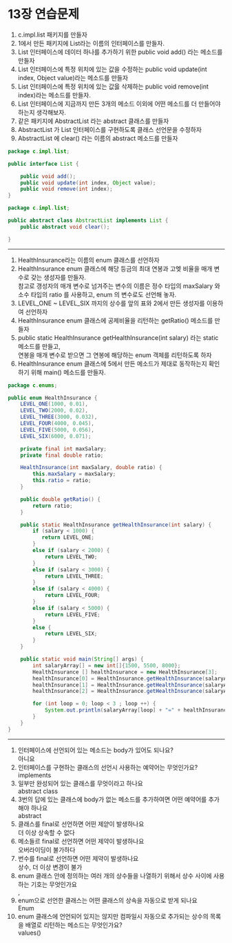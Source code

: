 # 13장 연습문제
1. c.impl.list 패키지를 만들자
2. 1에서 만든 패키지에 List라는 이름의 인터페이스를 만들자.
3. List 인터페이스에 데이터 하나를 추가하기 위한 public void add() 라는 메소드를 만들자
4. List 인터페이스에 특정 위치에 있는 값을 수정하는 public void update(int index, Object value)라는 메소드를 만들자
5. List 인터페이스에 특정 위치에 있는 값읋 삭제하는 public void remove(int index)라는 메소드를 만들자.
6. List 인터페이스에 지금까지 만든 3개의 메소드 이외에 어떤 메소드를 더 만들어야 하는지 생각해보자.
7. 같은 패키지에 AbstractList 라는 abstract 클래스를 만들자
8. AbstractList 가 List 인터페이스를 구현하도록 클래스 선언문을 수정하자
9. AbstractList 에 clear() 라는 이름의 abstract 메소드를 만들자
```java
package c.impl.list;

public interface List {

    public void add();
    public void update(int index, Object value);
    public void remove(int index);
}
```
```java
package c.impl.list;

public abstract class AbstractList implements List {
    public abstract void clear();

}
```
---
1. HealthInsurance라는 이름의 enum 클래스를 선언하자
2. HealthInsurance enum 클래스에 해당 등금의 최대 연봉과 고엦 비율을 매개 변수로 갖는 생성자를 만들자.  
참고로 갱성자의 매개 변수로 넘겨주는 변수의 이름은 정수 타입의 maxSalary 와 소수 타입의 ratio 를 사용하고, enum 의 변수로도 선언해 놓자.
3. LEVEL_ONE ~ LEVEL_SIX 까지의 상수를 앞의 표와 2에서 만든 생성자를 이용하여 선언하자
4. HealthInsurance enum 클래스에 공제비율을 리턴하는 getRatio() 메소드를 만들자
5. public static HealthInsurance getHealthInsurance(int salary) 라는 static 메소드를 만들고,  
연봉을 매개 변수로 받으면 그 연봉에 해당하는 enum 객체를 리턴하도록 하자
6. HealthInsurance enum 클래스에 5에서 만든 메소드가 제대로 동작하는지 확인하기 위해 main() 메소드를 만들자.
```java
package c.enums;

public enum HealthInsurance {
    LEVEL_ONE(1000, 0.01),
    LEVEL_TWO(2000, 0.02),
    LEVEL_THREE(3000, 0.032),
    LEVEL_FOUR(4000, 0.045),
    LEVEL_FIVE(5000, 0.056),
    LEVEL_SIX(6000, 0.071);

    private final int maxSalary;
    private final double ratio;

    HealthInsurance(int maxSalary, double ratio) {
        this.maxSalary = maxSalary;
        this.ratio = ratio;
    }

    public double getRatio() {
        return ratio;
    }

    public static HealthInsurance getHealthInsurance(int salary) {
        if (salary < 1000) {
           return LEVEL_ONE;
        }
        else if (salary < 2000) {
            return LEVEL_TWO;
        }
        else if (salary < 3000) {
            return LEVEL_THREE;
        }
        else if (salary < 4000) {
            return LEVEL_FOUR;
        }
        else if (salary < 5000) {
            return LEVEL_FIVE;
        }
        else {
            return LEVEL_SIX;
        }
    }

    public static void main(String[] args) {
        int salaryArray[] = new int[]{1500, 5500, 8000};
        HealthInsurance [] healthInsurance = new HealthInsurance[3];
        healthInsurance[0] = HealthInsurance.getHealthInsurance(salaryArray[0]);
        healthInsurance[1] = HealthInsurance.getHealthInsurance(salaryArray[1]);
        healthInsurance[2] = HealthInsurance.getHealthInsurance(salaryArray[2]);

        for (int loop = 0; loop < 3 ; loop ++) {
            System.out.println(salaryArray[loop] + "=" + healthInsurance[loop] + ", " + healthInsurance[loop].getRatio());
        }
    }
}
```
---
1. 인터페이스에 선언되어 있는 메소드는 body가 있어도 되나요?  
아니요
2. 인터페이스를 구현하는 클래스의 선언시 사용하는 예약어는 무엇인가요?  
implements
3. 일부만 완성되어 있는 클래스를 무엇이라고 하나요  
abstract class
4. 3번의 답에 있는 클래스에 body가 없는 메소드를 추가하여면 어떤 예약어를 추가해야 하나요  
abstract
5. 클래스를 final로 선언하면 어떤 제얃이 발생하나요  
더 이상 상속할 수 없다
6. 메소들르 final로 선언하면 어떤 제약이 발생하나요  
오버라이딩이 불가하다
7. 번수를 final로 선언하면 어떤 제약이 발생하나요  
상수, 더 이상 변경이 불가
8. enum 클래스 안에 정의하는 여러 개의 상수들을 나열하기 위해서 상수 사이에 사용하는 기호는 무엇인가요  
,
9. enum으로 선언한 클래스는 어떤 클래스의 상속을 자동으로 받게 되나요  
Enum
10. enum 클래스에 언언되어 있지는 않지만 컴파일시 자동으로 추가되는 상수의 목록을 배열로 리턴하는 메소드는 무엇인가요?  
values()